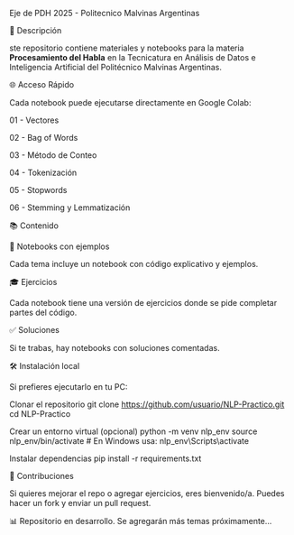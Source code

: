 Eje de PDH 2025 - Politecnico Malvinas Argentinas

📂 Descripción

ste repositorio contiene materiales y notebooks para la materia **Procesamiento del Habla** en la Tecnicatura en Análisis de Datos e Inteligencia Artificial del Politécnico Malvinas Argentinas.

🌐 Acceso Rápido

Cada notebook puede ejecutarse directamente en Google Colab:

01 - Vectores

02 - Bag of Words

03 - Método de Conteo

04 - Tokenización

05 - Stopwords

06 - Stemming y Lemmatización

📚 Contenido

📝 Notebooks con ejemplos

Cada tema incluye un notebook con código explicativo y ejemplos.

🎓 Ejercicios

Cada notebook tiene una versión de ejercicios donde se pide completar partes del código.

✅ Soluciones

Si te trabas, hay notebooks con soluciones comentadas.

🛠️ Instalación local

Si prefieres ejecutarlo en tu PC:

Clonar el repositorio
git clone https://github.com/usuario/NLP-Practico.git cd NLP-Practico

Crear un entorno virtual (opcional)
python -m venv nlp_env source nlp_env/bin/activate # En Windows usa: nlp_env\Scripts\activate

Instalar dependencias
pip install -r requirements.txt

🎉 Contribuciones

Si quieres mejorar el repo o agregar ejercicios, eres bienvenido/a. Puedes hacer un fork y enviar un pull request.

📊 Repositorio en desarrollo. Se agregarán más temas próximamente...
